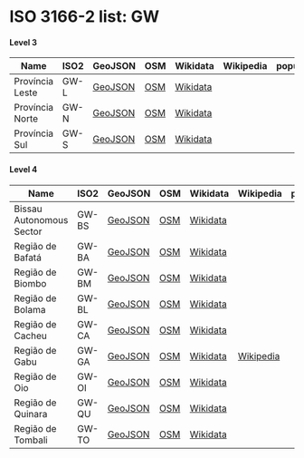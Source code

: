 # ISO 3166-2 list: GW


#### Level 3
Name | ISO2 | GeoJSON | OSM | Wikidata | Wikipedia | population 
--- | --- | --- | --- | --- | --- | --: 
Província Leste | GW-L | [GeoJSON](../../export/geojson/q7/iso2/GW/GW-L.geojson) | [OSM](https://www.openstreetmap.org/relation/3663542) | [Wikidata](https://www.wikidata.org/wiki/Q13378473) |  | 
Província Norte | GW-N | [GeoJSON](../../export/geojson/q7/iso2/GW/GW-N.geojson) | [OSM](https://www.openstreetmap.org/relation/3663587) | [Wikidata](https://www.wikidata.org/wiki/Q13378475) |  | 
Província Sul | GW-S | [GeoJSON](../../export/geojson/q7/iso2/GW/GW-S.geojson) | [OSM](https://www.openstreetmap.org/relation/3663636) | [Wikidata](https://www.wikidata.org/wiki/Q13378476) |  | 


#### Level 4
Name | ISO2 | GeoJSON | OSM | Wikidata | Wikipedia | population 
--- | --- | --- | --- | --- | --- | --: 
Bissau Autonomous Sector | GW-BS | [GeoJSON](../../export/geojson/q7/iso2/GW/GW-BS.geojson) | [OSM](https://www.openstreetmap.org/relation/1761580) | [Wikidata](https://www.wikidata.org/wiki/Q1318549) |  | 
Região de Bafatá | GW-BA | [GeoJSON](../../export/geojson/q7/iso2/GW/GW-BA.geojson) | [OSM](https://www.openstreetmap.org/relation/1761578) | [Wikidata](https://www.wikidata.org/wiki/Q799791) |  | 225,516
Região de Biombo | GW-BM | [GeoJSON](../../export/geojson/q7/iso2/GW/GW-BM.geojson) | [OSM](https://www.openstreetmap.org/relation/1761579) | [Wikidata](https://www.wikidata.org/wiki/Q872228) |  | 93,039
Região de Bolama | GW-BL | [GeoJSON](../../export/geojson/q7/iso2/GW/GW-BL.geojson) | [OSM](https://www.openstreetmap.org/relation/1761581) | [Wikidata](https://www.wikidata.org/wiki/Q151909) |  | 
Região de Cacheu | GW-CA | [GeoJSON](../../export/geojson/q7/iso2/GW/GW-CA.geojson) | [OSM](https://www.openstreetmap.org/relation/1761582) | [Wikidata](https://www.wikidata.org/wiki/Q780838) |  | 192,508
Região de Gabu | GW-GA | [GeoJSON](../../export/geojson/q7/iso2/GW/GW-GA.geojson) | [OSM](https://www.openstreetmap.org/relation/1761583) | [Wikidata](https://www.wikidata.org/wiki/Q872212) | [Wikipedia](http://en.wikipedia.org/wiki/pt%3AGabu%20%28regi%C3%A3o%29) | 214,520
Região de Oio | GW-OI | [GeoJSON](../../export/geojson/q7/iso2/GW/GW-OI.geojson) | [OSM](https://www.openstreetmap.org/relation/1761584) | [Wikidata](https://www.wikidata.org/wiki/Q853991) |  | 224,644
Região de Quinara | GW-QU | [GeoJSON](../../export/geojson/q7/iso2/GW/GW-QU.geojson) | [OSM](https://www.openstreetmap.org/relation/1761585) | [Wikidata](https://www.wikidata.org/wiki/Q862617) |  | 63,610
Região de Tombali | GW-TO | [GeoJSON](../../export/geojson/q7/iso2/GW/GW-TO.geojson) | [OSM](https://www.openstreetmap.org/relation/1761586) | [Wikidata](https://www.wikidata.org/wiki/Q1047255) |  | 91,089
